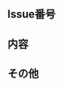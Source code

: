 ## Issue番号
<!-- このPull requestに関連するIssue番号をできればcloseをつけて書く -->
<!-- e.g. close #10 -->

## 内容
<!-- 変更点など -->

## その他
